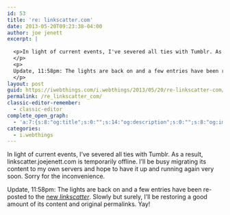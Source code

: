 ```yaml
---
id: 53
title: 're: linkscatter.com'
date: 2013-05-20T09:23:38-04:00
author: joe jenett
excerpt: |
  
  <p>In light of current events, I've severed all ties with Tumblr. As a result, linkscatter.com is temporarily offline. I'll be busy migrating its content to my own servers and hope to have it up and running again very soon. Sorry for the inconvenience.
  </p>
  <p>
  Update, 11:58pm: The lights are back on and a few entries have been re-posted to the <a href="http://linkscatter.joejenett.com/">new <i>linkscatter</i></a>. Slowly but surely, I'll be restoring a good amount of its content and original permalinks. Yay!
  </p>
layout: post
guid: https://iwebthings.com/i.webthings/2013/05/20/re-linkscatter-com/
permalink: /re_linkscatter_com/
classic-editor-remember:
  - classic-editor
complete_open_graph:
  - 'a:7:{s:8:"og:title";s:0:"";s:14:"og:description";s:0:"";s:8:"og:image";s:0:"";s:7:"og:type";s:0:"";s:12:"twitter:card";s:7:"summary";s:19:"twitter:description";s:0:"";s:15:"twitter:creator";s:0:"";}'
categories:
  - i.webthings
---
```

In light of current events, I&#8217;ve severed all ties with Tumblr. As a result, linkscatter.joejenett.com is temporarily offline. I&#8217;ll be busy migrating its content to my own servers and hope to have it up and running again very soon. Sorry for the inconvenience. 

Update, 11:58pm: The lights are back on and a few entries have been re-posted to the [new _linkscatter_](http://linkscatter.joejenett.com/). Slowly but surely, I&#8217;ll be restoring a good amount of its content and original permalinks. Yay!